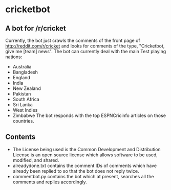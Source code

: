cricketbot
==========

A bot for /r/cricket
-----------

Currently, the bot just crawls the comments of the front page of http://reddit.com/r/cricket and looks for comments of the type, "Cricketbot, give me [team] news". The bot can currently deal with the main Test playing nations:
- Australia
- Bangladesh
- England
- India
- New Zealand
- Pakistan
- South Africa
- Sri Lanka
- West Indies
- Zimbabwe
The bot responds with the top ESPNCricinfo articles on those countries.

Contents
-----------
- The License being used is the Common Development and Distribution License is an open source license which allows software to be used, modified, and shared.
- alreadydone.txt contains the comment IDs of comments which have already been replied to so that the bot does not reply twice.
- commentbot.py contains the bot which at present, searches all the comments and replies accordingly.
